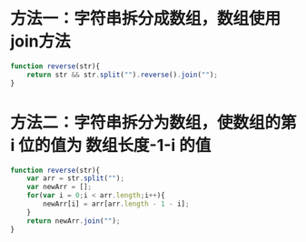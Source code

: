 # 方法一：字符串拆分成数组，数组使用join方法

```javascript
function reverse(str){
    return str && str.split("").reverse().join("");
}
```
# 方法二：字符串拆分为数组，使数组的第 i 位的值为 数组长度-1-i 的值

```javascript
function reverse(str){
    var arr = str.split("");
    var newArr = [];
    for(var i = 0;i < arr.length;i++){
        newArr[i] = arr[arr.length - 1 - i];
    }
    return newArr.join("");
}

```